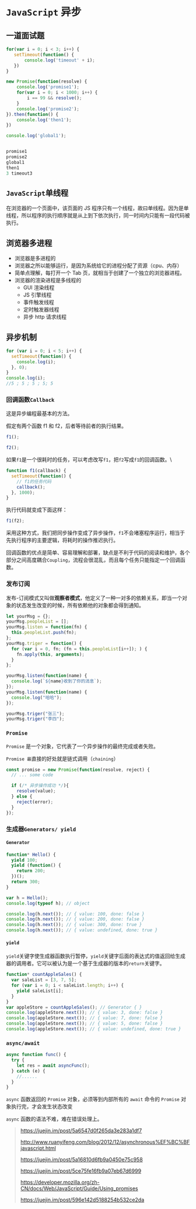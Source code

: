 # `JavaScript` 异步

## 一道面试题

```js
for(var i = 0; i < 3; i++) {
   setTimeout(function() {
       console.log('timeout' + i);
   })
}

new Promise(function(resolve) {
    console.log('promise1');
    for(var i = 0; i < 1000; i++) {
        i == 99 && resolve();
    }
    console.log('promise2');
}).then(function() {
    console.log('then1');
})

console.log('global1');


promise1
promise2
global1
then1
3 timeout3

```

## `JavaScript`单线程

在浏览器的一个页面中，该页面的 JS 程序只有一个线程，故曰单线程。因为是单线程，所以程序的执行顺序就是从上到下依次执行，同一时间内只能有一段代码被执行。

## 浏览器多进程

- 浏览器是多进程的
- 浏览器之所以能够运行，是因为系统给它的进程分配了资源（cpu、内存）
- 简单点理解，每打开一个 Tab 页，就相当于创建了一个独立的浏览器进程。
- 浏览器的渲染进程是多线程的
  - GUI 渲染线程
  - JS 引擎线程
  - 事件触发线程
  - 定时触发器线程
  - 异步 http 请求线程

## 异步机制

```js
for (var i = 0; i < 5; i++) {
  setTimeout(function() {
    console.log(i);
  }, 0);
}
console.log(i);
//5 ; 5 ; 5 ; 5; 5
```

### 回调函数`Callback`

这是异步编程最基本的方法。

假定有两个函数 f1 和 f2，后者等待前者的执行结果。

```js
f1();

f2();
```

如果`f1`是一个很耗时的任务，可以考虑改写`f1`，把`f2`写成`f1`的回调函数。\

```js
function f1(callback) {
  setTimeout(function() {
    // f1的任务代码
    callback();
  }, 1000);
}
```

执行代码就变成下面这样：

```js
f1(f2);
```

采用这种方式，我们把同步操作变成了异步操作，`f1`不会堵塞程序运行，相当于先执行程序的主要逻辑，将耗时的操作推迟执行。

回调函数的优点是简单、容易理解和部署，缺点是不利于代码的阅读和维护，各个部分之间高度耦合`Coupling`，流程会很混乱，而且每个任务只能指定一个回调函数。

### 发布订阅

发布-订阅模式又叫做**观察者模式**，他定义了一种一对多的依赖关系，即当一个对象的状态发生改变的时候，所有依赖他的对象都会得到通知。

```js
let yourMsg = {};
yourMsg.peopleList = [];
yourMsg.listen = function(fn) {
  this.peopleList.push(fn);
};
yourMsg.triger = function() {
  for (var i = 0, fn; (fn = this.peopleList[i++]); ) {
    fn.apply(this, arguments);
  }
};

yourMsg.listen(function(name) {
  console.log(`${name}收到了你的消息`);
});
yourMsg.listen(function(name) {
  console.log("哈哈");
});

yourMsg.triger("张三");
yourMsg.triger("李四");
```

### `Promise`

`Promise` 是一个对象，它代表了一个异步操作的最终完成或者失败。

`Promise 最`直接的好处就是链式调用（`chaining`）

```js
const promise = new Promise(function(resolve, reject) {
  // ... some code

  if (/* 异步操作成功 */){
    resolve(value);
  } else {
    reject(error);
  }
});
```

### 生成器`Generators/ yield`

#### `Generator`

```js
function* Hello() {
  yield 100;
  yield (function() {
    return 200;
  })();
  return 300;
}

var h = Hello();
console.log(typeof h); // object

console.log(h.next()); // { value: 100, done: false }
console.log(h.next()); // { value: 200, done: false }
console.log(h.next()); // { value: 300, done: true }
console.log(h.next()); // { value: undefined, done: true }
```

#### `yield`

`yield`关键字使生成器函数执行暂停，`yield`关键字后面的表达式的值返回给生成器的调用者。它可以被认为是一个基于生成器的版本的`return`关键字。

```js
function* countAppleSales() {
  var saleList = [3, 7, 5];
  for (var i = 0; i < saleList.length; i++) {
    yield saleList[i];
  }
}
var appleStore = countAppleSales(); // Generator { }
console.log(appleStore.next()); // { value: 3, done: false }
console.log(appleStore.next()); // { value: 7, done: false }
console.log(appleStore.next()); // { value: 5, done: false }
console.log(appleStore.next()); // { value: undefined, done: true }
```

### `async/await`

```js
async function func() {
  try {
    let res = await asyncFunc();
  } catch (e) {
    //......
  }
}
```

`async` 函数返回的 `Promise` 对象，必须等到内部所有的 `await` 命令的 `Promise` 对象执行完，才会发生状态改变

`async` 函数的语法不难，难在错误处理上。

> <https://juejin.im/post/5a6547d0f265da3e283a1df7>
>
> <http://www.ruanyifeng.com/blog/2012/12/asynchronous%EF%BC%BFjavascript.html>
>
> <https://juejin.im/post/5a16810d6fb9a0450e75c958>
>
> <https://juejin.im/post/5ce75fe16fb9a07eb67d6999>
>
> <https://developer.mozilla.org/zh-CN/docs/Web/JavaScript/Guide/Using_promises>
>
> <https://juejin.im/post/596e142d5188254b532ce2da>
